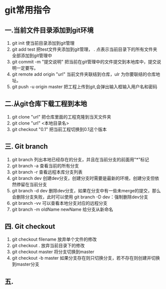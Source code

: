 # git常用指令
## 一.当前文件目录添加到git环境
1. git init   使当前目录添加到git管理
2. git add test   把test文件夹添加到git管理， . 点表示当前目录下的所有文件夹全部添加到git管理中
3. git commit -m "提交说明"   把当前在git管理中的文件提交到本地库中，提交说明一定要写。
4. git remote add origin "url"  当前文件夹联结到仓库，ulr 为你要联结的仓库地址。
5. git push -u origin master  把工程上传到git,会弹出输入框输入用户名和密码

## 二.从git仓库下载工程到本地
1. git clone "url" 把仓库里面的工程克隆到当天文件夹
2. git clone "url" <本地目录名>
3. git checkout "0.1" 把当前工程切换到0.1这个版本

## 三. Git branch
1. git branch  列出本地已经存在的分支，并且在当前分支的前面用"*"标记
2. git branch -a 查看当前的所有分支
3. git branch -r 查看远程本库分支列表
4. git branch dev 创建dev分支，创建分支时需要是最新的环境，创建分支但依然停留在当前分支
5. git branch -d dev 删除dev分支，如果在分支中有一些未merge的提交，那么会删除分支失败，此时可以使用 git branch -D dev：强制删除dev分支
6. git branch -vv 可以查看本地分支对应的远程分支
7. git branch -m oldName newName 给分支从新命名

## 四. Git checkout
1. git checkout filename 放弃单个文件的修改
2. git checkout . 放弃当前目录下的修改
3. git checkout master 将分支切换到master
4. git checkout -b master 如果分支存在则只切换分支，若不存在则创建并切换到master分支

## 五. 
